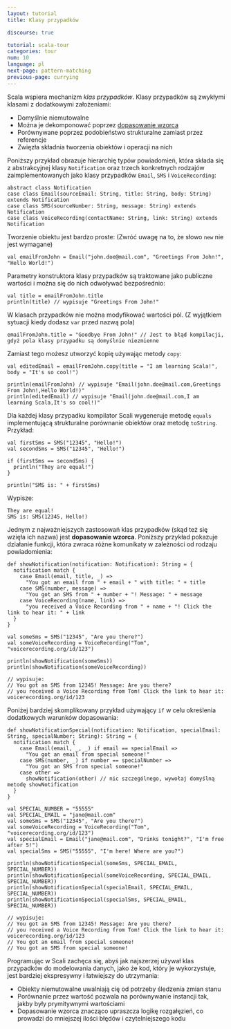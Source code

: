 ```yaml
---
layout: tutorial
title: Klasy przypadków

discourse: true

tutorial: scala-tour
categories: tour
num: 10
language: pl
next-page: pattern-matching
previous-page: currying
---
```


Scala wspiera mechanizm _klas przypadków_. Klasy przypadków są zwykłymi klasami z dodatkowymi założeniami:

* Domyślnie niemutowalne
* Można je dekomponować poprzez [dopasowanie wzorca](pattern-matching.html)
* Porównywane poprzez podobieństwo strukturalne zamiast przez referencje
* Zwięzła składnia tworzenia obiektów i operacji na nich

Poniższy przykład obrazuje hierarchię typów powiadomień, która składa się z abstrakcyjnej klasy `Notification` oraz trzech konkretnych rodzajów zaimplementowanych jako klasy przypadków `Email`, `SMS` i `VoiceRecording`:

```tut
abstract class Notification
case class Email(sourceEmail: String, title: String, body: String) extends Notification
case class SMS(sourceNumber: String, message: String) extends Notification
case class VoiceRecording(contactName: String, link: String) extends Notification
```

Tworzenie obiektu jest bardzo proste: (Zwróć uwagę na to, że słowo `new` nie jest wymagane)

```tut
val emailFromJohn = Email("john.doe@mail.com", "Greetings From John!", "Hello World!")
```

Parametry konstruktora klasy przypadków są traktowane jako publiczne wartości i można się do nich odwoływać bezpośrednio:

```tut
val title = emailFromJohn.title
println(title) // wypisuje "Greetings From John!"
```

W klasach przypadków nie można modyfikować wartości pól. (Z wyjątkiem sytuacji kiedy dodasz `var` przed nazwą pola)

```tut:fail
emailFromJohn.title = "Goodbye From John!" // Jest to błąd kompilacji, gdyż pola klasy przypadku są domyślnie niezmienne
```

Zamiast tego możesz utworzyć kopię używając metody `copy`:

```tut
val editedEmail = emailFromJohn.copy(title = "I am learning Scala!", body = "It's so cool!")

println(emailFromJohn) // wypisuje "Email(john.doe@mail.com,Greetings From John!,Hello World!)"
println(editedEmail) // wypisuje "Email(john.doe@mail.com,I am learning Scala,It's so cool!)"
```

Dla każdej klasy przypadku kompilator Scali wygeneruje metodę `equals` implementującą strukturalne porównanie obiektów oraz metodę `toString`. Przykład:

```tut
val firstSms = SMS("12345", "Hello!")
val secondSms = SMS("12345", "Hello!")

if (firstSms == secondSms) {
  println("They are equal!")
}

println("SMS is: " + firstSms)
```

Wypisze:

```
They are equal!
SMS is: SMS(12345, Hello!)
```

Jednym z najważniejszych zastosowań klas przypadków (skąd też się wzięła ich nazwa) jest **dopasowanie wzorca**. Poniższy przykład pokazuje działanie funkcji, która zwraca różne komunikaty w zależności od rodzaju powiadomienia:

```tut
def showNotification(notification: Notification): String = {
  notification match {
    case Email(email, title, _) =>
      "You got an email from " + email + " with title: " + title
    case SMS(number, message) =>
      "You got an SMS from " + number + "! Message: " + message
    case VoiceRecording(name, link) =>
      "you received a Voice Recording from " + name + "! Click the link to hear it: " + link
  }
}

val someSms = SMS("12345", "Are you there?")
val someVoiceRecording = VoiceRecording("Tom", "voicerecording.org/id/123")

println(showNotification(someSms))
println(showNotification(someVoiceRecording))

// wypisuje:
// You got an SMS from 12345! Message: Are you there?
// you received a Voice Recording from Tom! Click the link to hear it: voicerecording.org/id/123
```

Poniżej bardziej skomplikowany przykład używający `if` w celu określenia dodatkowych warunków dopasowania:

```tut
def showNotificationSpecial(notification: Notification, specialEmail: String, specialNumber: String): String = {
  notification match {
    case Email(email, _, _) if email == specialEmail =>
      "You got an email from special someone!"
    case SMS(number, _) if number == specialNumber =>
      "You got an SMS from special someone!"
    case other =>
      showNotification(other) // nic szczególnego, wywołaj domyślną metodę showNotification
  }
}

val SPECIAL_NUMBER = "55555"
val SPECIAL_EMAIL = "jane@mail.com"
val someSms = SMS("12345", "Are you there?")
val someVoiceRecording = VoiceRecording("Tom", "voicerecording.org/id/123")
val specialEmail = Email("jane@mail.com", "Drinks tonight?", "I'm free after 5!")
val specialSms = SMS("55555", "I'm here! Where are you?")

println(showNotificationSpecial(someSms, SPECIAL_EMAIL, SPECIAL_NUMBER))
println(showNotificationSpecial(someVoiceRecording, SPECIAL_EMAIL, SPECIAL_NUMBER))
println(showNotificationSpecial(specialEmail, SPECIAL_EMAIL, SPECIAL_NUMBER))
println(showNotificationSpecial(specialSms, SPECIAL_EMAIL, SPECIAL_NUMBER))

// wypisuje: 
// You got an SMS from 12345! Message: Are you there?
// you received a Voice Recording from Tom! Click the link to hear it: voicerecording.org/id/123
// You got an email from special someone!
// You got an SMS from special someone!

```

Programując w Scali zachęca się, abyś jak najszerzej używał klas przypadków do modelowania danych, jako że kod, który je wykorzystuje, jest bardziej ekspresywny i łatwiejszy do utrzymania:

* Obiekty niemutowalne uwalniają cię od potrzeby śledzenia zmian stanu
* Porównanie przez wartość pozwala na porównywanie instancji tak, jakby były prymitywnymi wartościami
* Dopasowanie wzorca znacząco upraszcza logikę rozgałęzień, co prowadzi do mniejszej ilości błędów i czytelniejszego kodu


